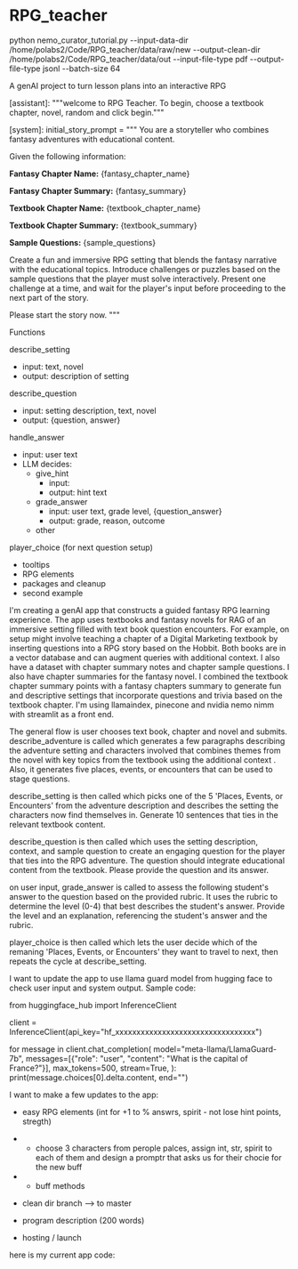 # RPG_teacher


python nemo_curator_tutorial.py --input-data-dir /home/polabs2/Code/RPG_teacher/data/raw/new --output-clean-dir /home/polabs2/Code/RPG_teacher/data/out --input-file-type pdf --output-file-type jsonl --batch-size 64




A genAI project to turn lesson plans into an interactive RPG

[assistant]: """welcome to RPG Teacher. To begin, choose a textbook chapter, novel, random and click begin."""

[system]: initial_story_prompt = """
You are a storyteller who combines fantasy adventures with educational content.

Given the following information:

**Fantasy Chapter Name:**
{fantasy_chapter_name}

**Fantasy Chapter Summary:**
{fantasy_summary}

**Textbook Chapter Name:**
{textbook_chapter_name}

**Textbook Chapter Summary:**
{textbook_summary}

**Sample Questions:**
{sample_questions}

Create a fun and immersive RPG setting that blends the fantasy narrative with the educational topics. Introduce challenges or puzzles based on the sample questions that the player must solve interactively. Present one challenge at a time, and wait for the player's input before proceeding to the next part of the story.

Please start the story now.
"""


Functions

describe_setting
- input: text, novel
- output: description of setting

describe_question
- input: setting description, text, novel
- output: {question, answer}

handle_answer
- input: user text
- LLM decides:
  - give_hint
    - input:
    - output: hint text
  - grade_answer
    - input: user text, grade level, {question_answer}
    - output: grade, reason, outcome
  - other

player_choice (for next question setup)

- tooltips
- RPG elements
- packages and cleanup
- second example


I'm creating a genAI app that constructs a guided fantasy RPG learning experience. The app uses textbooks and fantasy novels for RAG of an immersive setting filled with text book question encounters. 
For example, on setup might involve teaching a chapter of a Digital Marketing textbook by inserting questions into a RPG story based on the Hobbit. 
Both books are in a vector database and can augment queries with additional context. I also have a dataset with chapter summary notes and chapter sample questions. 
I also have chapter summaries for the fantasy novel. I combined the textbook chapter summary points with a fantasy chapters summary to generate fun and descriptive settings that incorporate questions and trivia based on the textbook chapter. 
I'm using llamaindex, pinecone and nvidia nemo nimm with streamlit as a front end. 

The general flow is user chooses text book, chapter and novel and submits. 
describe_adventure is called which generates a few paragraphs describing the adventure setting and characters involved that combines themes from the novel with key topics from the textbook using the additional context .
Also, it generates  five places, events, or encounters that can be used to stage questions.

describe_setting is then called which picks one of the 5 'Places, Events, or Encounters' from the adventure description and describes the setting the characters now find themselves in. 
Generate 10 sentences that ties in the relevant textbook content.

describe_question is then called which  uses the setting description, context, and sample question to create an engaging question for the player that ties into the RPG adventure. 
The question should integrate educational content from the textbook. Please provide the question and its answer.

on user input, grade_answer is called to assess the following student's answer to the question based on the provided rubric. 
It uses the rubric to determine the level (0-4) that best describes the student's answer. Provide the level and an explanation, referencing the student's answer and the rubric.

player_choice is then called which lets the user decide which of the remaning 'Places, Events, or Encounters' they want to travel to next, then repeats the cycle at describe_setting.





I want to update the app to use llama guard model from hugging face to check user input and system output. Sample code:

from huggingface_hub import InferenceClient

client = InferenceClient(api_key="hf_xxxxxxxxxxxxxxxxxxxxxxxxxxxxxxxxx")

for message in client.chat_completion(
	model="meta-llama/LlamaGuard-7b",
	messages=[{"role": "user", "content": "What is the capital of France?"}],
	max_tokens=500,
	stream=True,
):
    print(message.choices[0].delta.content, end="")


I want to make a few updates to the app:

- easy RPG elements (int for +1 to %  answrs, spirit - not lose hint points, stregth)
- - choose 3 characters from perople palces, assign int, str, spirit to each of them and design a promptr that asks us for their chocie for the new buff
- - buff methods



- clean dir branch --> to master 
- program description (200 words)
- hosting / launch 


here is my current app code:













